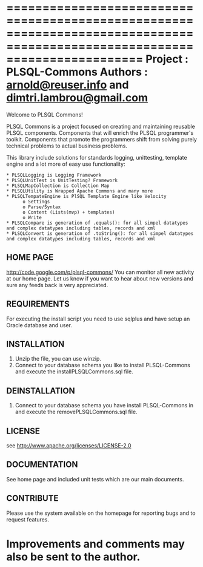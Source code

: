 ===========================================================================================================================
Project     : PLSQL-Commons
Authors     : arnold@reuser.info and dimtri.lambrou@gmail.com
===========================================================================================================================

Welcome to PLSQL Commons! 

PLSQL Commons is a project focused on creating and maintaining reusable PLSQL components. Components that will enrich 
the PLSQL programmer's toolkit. Components that promote the programmers shift from solving purely technical problems to 
actual business problems.


This library include solutions for standards logging, unittesting, template engine and a lot more of easy use functionality:

    * PLSQLLogging is Logging Framework
    * PLSQLUnitTest is UnitTesting? Framework
    * PLSQLMapCollection is Collection Map
    * PLSQLUtility is Wrapped Apache Commons and many more
    * PLSQLTempateEngine is PlSQL Template Engine like Velocity
          o Settings
          o Parse/Syntax
          o Content (Lists(mvp) + templates)
          o Write 
    * PLSQLCompare is generation of .equals(): for all simpel datatypes and complex datatypes including tables, records and xml
    * PLSQLConvert is generation of .toString(): for all simpel datatypes and complex datatypes including tables, records and xml 
    
    
HOME PAGE  
---------
http://code.google.com/p/plsql-commons/
You can monitor all new activity at our home page. 
Let us know if you want to hear about new versions and sure any feeds back is very appreciated.

REQUIREMENTS
------------
For executing the install script you need to use sqlplus and have setup an Oracle database and user.

INSTALLATION
------------
1. Unzip the file, you can use winzip. 
2. Connect to your database schema you like to install PLSQL-Commons and execute the installPLSQLCommons.sql file.

DEINSTALLATION
--------------
1. Connect to your database schema you have install PLSQL-Commons in and execute the removePLSQLCommons.sql file.

LICENSE
-------
see http://www.apache.org/licenses/LICENSE-2.0

DOCUMENTATION
-------------
See home page and included unit tests which are our main documents.

CONTRIBUTE
----------
Please use the system available on the homepage for reporting bugs and to request features.

Improvements and comments may also be sent to the author. 
===========================================================================================================================
